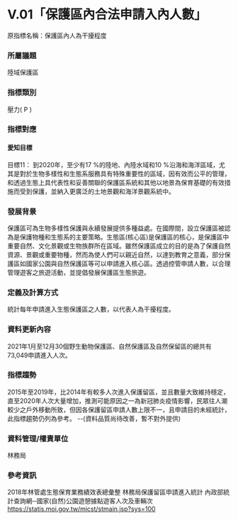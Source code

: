 # V.01「保護區內合法申請入內人數」
原指標名稱：保護區內人為干擾程度

<script type="text/javascript" src="http://cdn.mathjax.org/mathjax/latest/MathJax.js?config=TeX-AMS-MML_HTMLorMML"></script>

### 所屬議題
陸域保護區
### 指標類別
壓力( P )
### 指標對應
#### 愛知目標
目標11：
到2020年，至少有17 %的陸地、內陸水域和10 %沿海和海洋區域，尤其是對於生物多樣性和生態系服務具有特殊重要性的區域，因有效而公平的管理，和透過生態上具代表性和妥善關聯的保護區系統和其他以地景為保育基礎的有效措施而受到保護，並納入更廣泛的土地景觀和海洋景觀系統中。
### 發展背景
保護區可為生物多樣性保護與永續發展提供多種益處。在國際間，設立保護區被認為是保護物種和生態系的主要策略。生態區(核心區)是保護區的核心，是保護區中重要自然、文化景觀或生物族群所在區域。雖然保護區成立的目的是為了保護自然資源、景觀或重要物種，然而為使人們可以親近自然，以達到教育之意義，部分保護區如國家公園與自然保護區等可以申請進入核心區。透過控管申請人數，以合理管理遊客之旅遊活動，並提倡發展保護區生態旅遊。
### 定義及計算方式
統計每年申請進入生態保護區之人數，以代表人為干擾程度。
### 資料更新內容
2021年1月至12月30個野生動物保護區、自然保護區及自然保留區的總共有73,049申請進入人次。
### 指標趨勢
2015年至2019年，比2014年有較多人次進入保護留區，並且數量大致維持穩定，直至2020年人次大量增加，推測可能原因之一為新冠肺炎疫情影響，民眾往人潮較少之戶外移動所致，但因各保護留區申請人數上限不一，且申請目的未經統計，此指標趨勢仍列為參考。
--(資料品質尚待改善，暫不對外提供)
### 資料管理/權責單位
林務局
### 參考資訊
2018年林管處生態保育業務績效表總彙整
林務局保護留區申請進入統計
內政部統計查詢網─國家(自然)公園遊憩據點遊客人次及車輛次
https://statis.moi.gov.tw/micst/stmain.jsp?sys=100